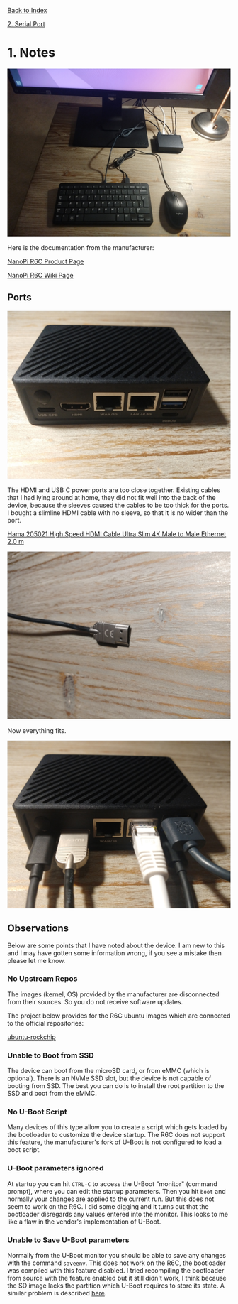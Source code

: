 
[Back to Index](nanopi.00.index.md)

[2. Serial Port](nanopi.02.serial_port.md)

# 1. Notes

![desktop](img/nanopir6c.00.desktop.jpg "desktop")

Here is the documentation from the manufacturer:

[NanoPi R6C Product Page](https://www.friendlyelec.com/index.php?route=product/product&product_id=291)

[NanoPi R6C Wiki Page](https://wiki.friendlyelec.com/wiki/index.php/NanoPi_R6C)

## Ports

![ports](img/nanopir6c.10.back.jpg "ports")

The HDMI and USB C power ports are too close together.  Existing cables that I had lying around at home, they did not fit well into the back of the device, because the sleeves caused the cables to be too thick for the ports.  I bought a slimline HDMI cable with no sleeve, so that it is no wider than the port.

[Hama 205021 High Speed HDMI Cable Ultra Slim 4K Male to Male Ethernet 2.0 m](https://www.amazon.co.uk/dp/B08SF4K4GG?psc=1&ref=ppx_yo2ov_dt_b_product_details)

![hdmi](img/nanopir6c.20.hdmi.jpg "hdmi")

Now everything fits.

![ports2](img/nanopir6c.30.back.jpg "ports2")

## Observations

Below are some points that I have noted about the device.  I am new to this and I may have gotten some information wrong, if you see a mistake then please let me know.

### No Upstream Repos

The images (kernel, OS) provided by the manufacturer are disconnected from their sources.  So you do not receive software updates.

The project below provides for the R6C ubuntu images which are connected to the official repositories:

[ubuntu-rockchip](https://github.com/Joshua-Riek/ubuntu-rockchip)

### Unable to Boot from SSD

The device can boot from the microSD card, or from eMMC (which is optional).  There is an NVMe SSD slot, but the device is not capable of booting from SSD.  The best you can do is to install the root partition to the SSD and boot from the eMMC.

### No U-Boot Script

Many devices of this type allow you to create a script which gets loaded by the bootloader to customize the device startup.  The R6C does not support this feature, the manufacturer's fork of U-Boot is not configured to load a boot script.

### U-Boot parameters ignored

At startup you can hit `CTRL-C` to access the U-Boot "monitor" (command prompt), where you can edit the startup parameters.  Then you hit `boot` and normally your changes are applied to the current run.  But this does not seem to work on the R6C.  I did some digging and it turns out that the bootloader disregards any values entered into the monitor.  This looks to me like a flaw in the vendor's implementation of U-Boot.

### Unable to Save U-Boot parameters

Normally from the U-Boot monitor you should be able to save any changes with the command `saveenv`.  This does not work on the R6C, the bootloader was compiled with this feature disabled.  I tried recompiling the bootloader from source with the feature enabled but it still didn't work, I think because the SD image lacks the partition which U-Boot requires to store its state.  A similar problem is described [here](https://e2e.ti.com/support/processors-group/processors/f/processors-forum/330933/environment-variable-store-issue).

